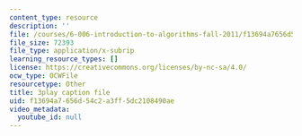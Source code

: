 ```yaml
---
content_type: resource
description: ''
file: /courses/6-006-introduction-to-algorithms-fall-2011/f13694a7656d54c2a3ff5dc2108490ae_QFcyt8fgQMU.vtt
file_size: 72393
file_type: application/x-subrip
learning_resource_types: []
license: https://creativecommons.org/licenses/by-nc-sa/4.0/
ocw_type: OCWFile
resourcetype: Other
title: 3play caption file
uid: f13694a7-656d-54c2-a3ff-5dc2108490ae
video_metadata:
  youtube_id: null
---
```

